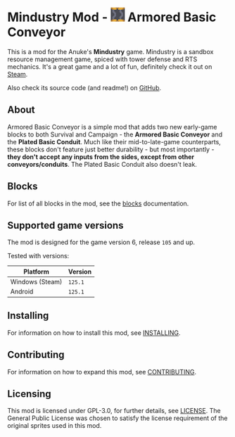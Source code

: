 # Mindustry Mod - ![Armored Basic Conveyor](docs/img/block-armored-basic-conveyor.png) Armored Basic Conveyor

This is a mod for the Anuke's **Mindustry** game. Mindustry is a sandbox resource management game, spiced with tower defense and RTS mechanics. It's a great game and a lot of fun, definitely check it out on [Steam](https://store.steampowered.com/app/1127400/Mindustry/).

Also check its source code (and readme!) on [GitHub](https://github.com/Anuken/Mindustry).

## About

Armored Basic Conveyor is a simple mod that adds two new early-game blocks to both Survival and Campaign - the **Armored Basic Conveyor** and the **Plated Basic Conduit**. Much like their mid-to-late-game counterparts, these blocks don't feature just better durability - but most importantly - **they don't accept any inputs from the sides, except from other conveyors/conduits**. The Plated Basic Conduit also doesn't leak.

## Blocks

For list of all blocks in the mod, see the [blocks](docs/blocks.md) documentation.

## Supported game versions

The mod is designed for the game version 6, release `105` and up.

Tested with versions:

| Platform        | Version |
| --------------- | ------- |
| Windows (Steam) | `125.1` |
| Android         | `125.1` |

## Installing

For information on how to install this mod, see [INSTALLING](INSTALLING.md).

## Contributing

For information on how to expand this mod, see [CONTRIBUTING](CONTRIBUTING.md).

## Licensing

This mod is licensed under GPL-3.0, for further details, see [LICENSE](LICENSE). The General Public License was chosen to satisfy the license requirement of the original sprites used in this mod.
